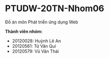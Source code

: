 # PTUDW-20TN-Nhom06
Đồ án môn Phát triển ứng dụng Web

**Thành viên nhóm:**
- 20120028: Huỳnh Lê An
- 20120561: Từ Văn Quí
- 20120579: Vũ Văn Thái